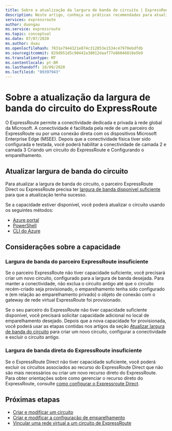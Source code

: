 ```yaml
---
title: Sobre a atualização da largura de banda do circuito | ExpressRoute do Azure
description: Neste artigo, conheça as práticas recomendadas para atualizar a largura de banda do circuito do ExpressRoute
services: expressroute
author: duongau
ms.service: expressroute
ms.topic: conceptual
ms.date: 07/07/2020
ms.author: duau
ms.openlocfilehash: 7831e7944321e074c312853e1534c47970ebdfdb
ms.sourcegitcommit: 829d951d5c90442a38012daaf77e86046018e5b9
ms.translationtype: MT
ms.contentlocale: pt-BR
ms.lasthandoff: 10/09/2020
ms.locfileid: "89397943"
---
```

# <a name="about-upgrading-expressroute-circuit-bandwidth"></a>Sobre a atualização da largura de banda do circuito do ExpressRoute

O ExpressRoute permite a conectividade dedicada e privada à rede global da Microsoft. A conectividade é facilitada pela rede de um parceiro do ExpressRoute ou por uma conexão direta com os dispositivos Microsoft Enterprise Edge (MSEE). Depois que a conectividade física tiver sido configurada e testada, você poderá habilitar a conectividade de camada 2 e camada 3 Criando um circuito do ExpressRoute e Configurando o emparelhamento.

## <a name="upgrade-circuit-bandwidth"></a><a name="upgrade"></a>Atualizar largura de banda do circuito

Para atualizar a largura de banda do circuito, o parceiro ExpressRoute Direct ou ExpressRoute precisa ter [largura de banda disponível suficiente](#considerations) para que a atualização tenha sucesso.

Se a capacidade estiver disponível, você poderá atualizar o circuito usando os seguintes métodos:

* [Azure portal](expressroute-howto-circuit-portal-resource-manager.md#modify)
* [PowerShell](expressroute-howto-circuit-arm.md#modify)
* [CLI do Azure](howto-circuit-cli.md#modify)

## <a name="capacity-considerations"></a><a name="considerations"></a>Considerações sobre a capacidade

### <a name="insufficient-expressroute-partner-bandwidth"></a><a name="bandwidth"></a>Largura de banda do parceiro ExpressRoute insuficiente

Se o parceiro ExpressRoute não tiver capacidade suficiente, você precisará criar um novo circuito, configurado para a largura de banda desejada. Para manter a conectividade, não exclua o circuito antigo até que o circuito recém-criado seja provisionado, o emparelhamento tenha sido configurado e (em relação ao emparelhamento privado) o objeto de conexão com o gateway de rede virtual ExpressRoute foi provisionado.

Se o seu parceiro do ExpressRoute não tiver capacidade suficiente disponível, você precisará solicitar capacidade adicional no local de emparelhamento desejado. Depois que a nova capacidade for provisionada, você poderá usar as etapas contidas nos artigos da seção [Atualizar largura de banda do circuito](#upgrade) para criar um novo circuito, configurar a conectividade e excluir o circuito antigo.


### <a name="insufficient-expressroute-direct-bandwidth"></a><a name="bandwidth"></a>Largura de banda direta do ExpressRoute insuficiente

Se o ExpressRoute Direct não tiver capacidade suficiente, você poderá excluir os circuitos associados ao recurso do ExpressRoute Direct que não são mais necessários ou criar um novo recurso direto do ExpressRoute. Para obter orientações sobre como gerenciar o recurso direto do ExpressRoute, consulte [como configurar o Expressroute Direct](how-to-expressroute-direct-portal.md).

## <a name="next-steps"></a>Próximas etapas

* [Criar e modificar um circuito](expressroute-howto-circuit-portal-resource-manager.md)
* [Criar e modificar a configuração de emparelhamento](expressroute-howto-routing-portal-resource-manager.md)
* [Vincular uma rede virtual a um circuito de ExpressRoute](expressroute-howto-linkvnet-portal-resource-manager.md)
